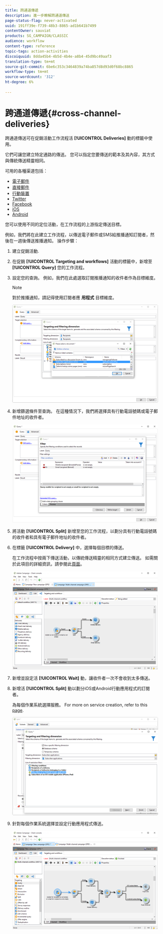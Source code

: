 ```yaml
---
title: 跨通道傳遞
description: 進一步瞭解跨通道傳送
page-status-flag: never-activated
uuid: 191ff39e-f739-48b3-8865-ad1b641b7499
contentOwner: sauviat
products: SG_CAMPAIGN/CLASSIC
audience: workflow
content-type: reference
topic-tags: action-activities
discoiquuid: 8dda45b4-4b5d-4b4e-a8b4-45d9bc49aaf3
translation-type: tm+mt
source-git-commit: 6be6c353c3464839a74ba857d8d93d0f68bc8865
workflow-type: tm+mt
source-wordcount: '312'
ht-degree: 6%

---
```



# 跨通道傳遞{#cross-channel-deliveries}

跨通道傳送可在促銷活動工作流程活 **[!UICONTROL Deliveries]** 動的標籤中使用。

它們可讓您建立特定通路的傳送。 您可以指定您要傳送的範本及其內容，其方式與傳統傳送精靈相同。

可用的各種渠道包括：

* [電子郵件](../../delivery/using/about-email-channel.md)
* [直接郵件](../../delivery/using/about-direct-mail-channel.md)
* [行動裝置](../../delivery/using/sms-channel.md)
* [Twitter](../../social/using/publishing-on-twitter.md)
* [Facebook](../../social/using/publishing-on-facebook.md)
* [iOS](../../delivery/using/creating-notifications.md#sending-notifications-on-ios)
* [Android](../../delivery/using/creating-notifications.md#sending-notifications-on-android)

您可以使用不同的定位活動，在工作流程的上游指定傳送目標。

例如，我們將在此建立工作流程，以傳送電子郵件或SMS給推播通知訂閱者，然後在一週後傳送推播通知。 操作步驟：

1. 建立促銷活動.
1. 在促銷 **[!UICONTROL Targeting and workflows]** 活動的標籤中，新增至 **[!UICONTROL Query]** 您的工作流程。
1. 設定您的查詢。 例如，我們在此處選取訂閱推播通知的收件者作為目標維度。

   >[!NOTE]
   >
   >對於推播通知，請記得使用訂閱者應 **用程式** 目標維度。

   ![](assets/cross_channel_delivery_1.png)

1. 新增篩選條件至查詢。 在這種情況下，我們將選擇具有行動電話號碼或電子郵件地址的收件者。

   ![](assets/cross_channel_delivery_2.png)

1. 將活動 **[!UICONTROL Split]** 新增至您的工作流程，以劃分具有行動電話號碼的收件者和具有電子郵件地址的收件者。
1. 在標籤 **[!UICONTROL Delivery]** 中，選擇每個目標的傳送。

   在工作流程中按兩下傳送活動，以傳統傳送精靈的相同方式建立傳送。 如需關於此項目的詳細資訊，請參閱此[頁面](../../delivery/using/about-email-channel.md)。

   ![](assets/cross_channel_delivery_3.png)

1. 新增並設定活 **[!UICONTROL Wait]** 動，讓收件者一次不會收到太多傳送。
1. 新增活 **[!UICONTROL Split]** 動以劃分iOS或Android行動應用程式的訂閱者。

   為每個作業系統選擇服務。 For more on service creation, refer to this [page](../../delivery/using/configuring-the-mobile-application.md).

   ![](assets/cross_channel_delivery_4.png)

1. 針對每個作業系統選擇並設定行動應用程式傳送。

   ![](assets/cross_channel_delivery_5.png)
